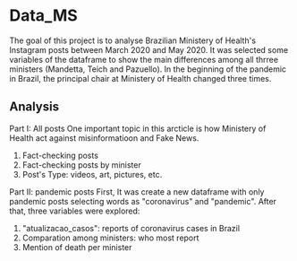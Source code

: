 # Data_MS

The goal of this project is to analyse Brazilian Ministery of Health's Instagram posts between March 2020 and May 2020. It was selected some variables of the dataframe to show the main differences among all thrree ministers (Mandetta, Teich and Pazuello). In the beginning of the pandemic in Brazil, the principal chair at Ministery of Health changed three times.

## Analysis

Part I: All posts
One important topic in this arcticle is how Ministery of Health act against misinformatioon and Fake News.
1) Fact-checking posts
2) Fact-checking posts by minister
3) Post's Type: videos, art, pictures, etc. 

Part II: pandemic posts
First, It was create a new dataframe with only pandemic posts selecting words as "coronavirus" and "pandemic". After that, three variables were explored:
1) "atualizacao_casos": reports of coronavirus cases in Brazil
2)  Comparation among ministers: who most report
3)  Mention of death per minister

